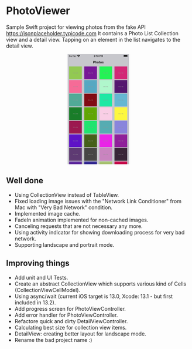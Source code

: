 # PhotoViewer

Sample Swift project for viewing photos from the fake API https://jsonplaceholder.typicode.com
It contains a Photo List Collection view and a detail view.
Tapping on an element in the list navigates to the detail view.

<p align="center">
<img height="300" src="https://github.com/HVonWeg/PhotoViewer/blob/master/screenshot.png" />
</p>


## Well done
- Using CollectionView instead of TableView.
- Fixed loading image issues with the "Network Link Conditioner" from Mac with "Very Bad Network" condition.
- Implemented image cache.
- FadeIn animation implemented for non-cached images.
- Canceling requests that are not necessary any more.
- Using activity indicator for showing downloading process for very bad network.
- Supporting landscape and portrait mode.

## Improving things
- Add unit and UI Tests.
- Create an abstract CollectionView which supports various kind of Cells (CollectionViewCellModel).
- Using async/wait (current iOS target is 13.0, Xcode: 13.1 - but first included in 13.2).
- Add progress screen for PhotoViewController.
- Add error handler for PhotoViewController.
- Refactore quick and dirty DetailViewController.
- Calculating best size for collection view items.
- DetailView: creating better layout for landscape mode.
- Rename the bad project name :)
